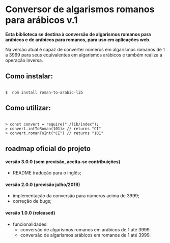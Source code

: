 # Conversor de algarismos romanos para arábicos v.1

**Esta biblioteca se destina à conversão de algarismos romanos para arábicos e de arábicos para romanos, para uso em aplicações web.**


Na versão atual é capaz de converter números em algarismos romanos de 1 a 3999 para seus equivalentes em algarismos arábicos e também realiza a operação inversa.

## Como instalar:

```shell

$  npm install roman-to-arabic-lib

```

## Como utilizar:

```node

> const convert = require("./lib/index");
> convert.intToRoman(101)> // returns "CI"
> convert.romanToInt("CI") // returns "101"

```

## roadmap oficial do projeto

#### versão 3.0.0 (sem previsão, aceita-se contribuições)
- README tradução para o inglês;


#### versão 2.0.0 (previsão julho/2019)
- implementação da conversão para números acima de 3999;
- correção de bugs;

#### versão 1.0.0 (released)
 - funcionalidades:
	 - conversão de algarismos romanos em arábicos de 1 até 3999. 
	 - conversão de algarismos arábicos em romanos de 1 até 3999.

